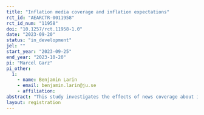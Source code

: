 ```yaml
---
title: "Inflation media coverage and inflation expectations"
rct_id: "AEARCTR-0011958"
rct_id_num: "11958"
doi: "10.1257/rct.11958-1.0"
date: "2023-09-20"
status: "in_development"
jel: ""
start_year: "2023-09-25"
end_year: "2023-10-20"
pi: "Marcel Garz"
pi_other:
  1:
    - name: Benjamin Larin
    - email: benjamin.larin@ju.se
    - affiliation: 
abstract: "This study investigates the effects of news coverage about inflation on consumers’ inflation expectations in 30 European countries between 2017 and 2023. Specifically, we use a randomized controlled trial to test whether sensational headlines (i.e., those mentioning that inflation or prices have reached a milestone, broken some historical record, or surpassed some round-number threshold) are more likely to i) attract consumers' attention and ii) lead consumers to expect increasing inflation."
layout: registration
---
```



